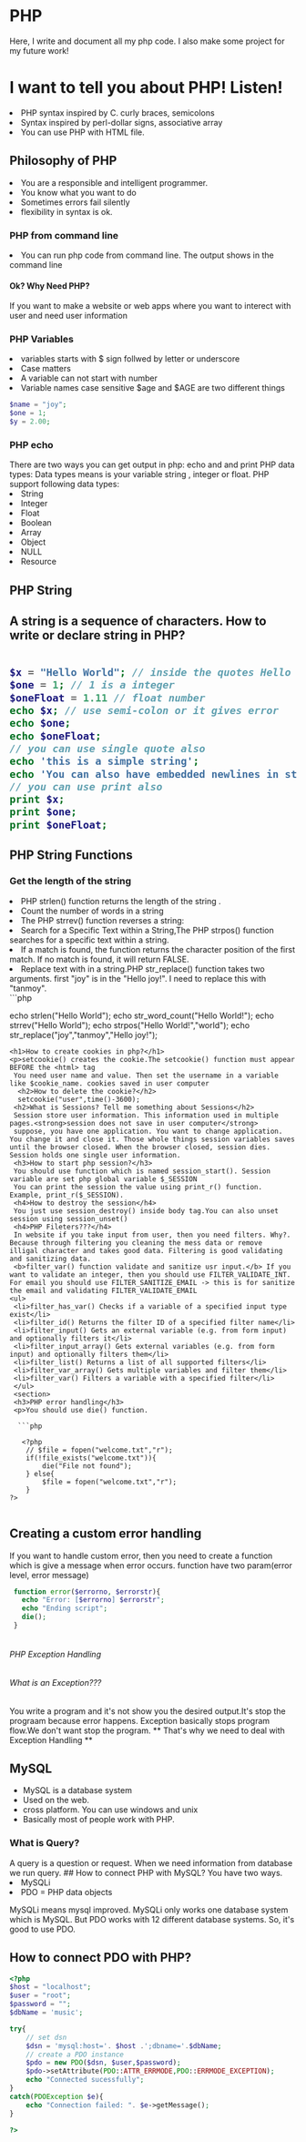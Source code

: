 # PHP
Here, I write and document all my php code. I also make some project for 
my future work!
<h1>I want to tell you about PHP! Listen!</h1>
<p>
	<li>PHP syntax inspired by C. curly braces, semicolons</li>
	<li>Syntax inspired by perl-dollar signs, associative array</li>
	<li>You can use PHP with HTML file.</li>
<h2>Philosophy of PHP</h2>
<li>You are a responsible and intelligent programmer.</li>
<li>You know what you want to do</li>
<li>Sometimes errors fail silently</li>
<li>flexibility in syntax is ok.</li>
<h3> PHP from command line</h3>
<li>You can run php code from command line. The output shows in the command line</li>
<h4>Ok? Why Need PHP? </h4>
If you want to make a website or web apps where you want to interect with user and need user information
<h3>PHP Variables</h3>
<li>variables starts with $ sign follwed by letter or underscore</li>
<li>Case matters</li>
<li>A variable can not start with number</li>
<li>Variable names case sensitive $age and $AGE are two different things</li>

```php
$name = "joy";
$one = 1;
$y = 2.00;
```

<h3>PHP echo</h3>
There are two ways you can get output in php: echo and and print
PHP data types: Data types means is your variable string , integer or float. PHP support following data types:
<li>String</li>
<li>Integer</li>
<li>Float</li>
<li>Boolean</li>
<li>Array</li>
<li>Object</li>
<li>NULL</li>
<li>Resource</li>

<h2>PHP String<h2>
<b>A string is a sequence of characters.</b>
How to write or declare string in PHP?

```php

$x = "Hello World"; // inside the quotes Hello World is a string
$one = 1; // 1 is a integer
$oneFloat = 1.11 // float number
echo $x; // use semi-colon or it gives error
echo $one;
echo $oneFloat;
// you can use single quote also
echo 'this is a simple string';
echo 'You can also have embedded newlines in string this way as it is okay to do';
// you can use print also
print $x;
print $one;
print $oneFloat;

```

<h2>PHP String Functions</h2>
<h3>Get the length of the string</h3>
<p>
	<li>PHP strlen() function returns the length of the string .</li>
	<li>Count the number of words in a string</li>
	<li>The PHP strrev() function reverses a string:</li>
<li>Search for a Specific Text within a String,The PHP strpos() function searches for a specific text within a string.</li>
<li>If a match is found, the function returns the character position of the first match. If no match is found, it will return FALSE.</li>
<li>Replace text with in a string.PHP str_replace() function takes two arguments. first "joy" is in the "Hello joy!". I need to replace this with "tanmoy".</li>
</b>
```php

echo strlen("Hello World");
echo str_word_count("Hello World!");
echo strrev("Hello World");
echo strpos("Hello World!","world");
echo str_replace("joy","tanmoy","Hello joy!");
```
<h1>How to create cookies in php?</h1>
<p>setcookie() creates the cookie.The setcookie() function must appear BEFORE the <html> tag
 You need user name and value. Then set the username in a variable like $cookie_name. cookies saved in user computer
  <h2>How to delete the cookie?</h2>
  setcookie("user",time()-3600);
 <h2>What is Sessions? Tell me something about Sessions</h2>
 Session store user information. This information used in multiple pages.<strong>session does not save in user computer</strong> 
 suppose, you have one application. You want to change application. You change it and close it. Those whole things session variables saves until the browser closed. When the browser closed, session dies. Session holds one single user information.
 <h3>How to start php session?</h3>
 You should use function which is named session_start(). Session variable are set php global variable $_SESSION
 You can print the session the value using print_r() function. Example, print_r($_SESSION).
 <h4>How to destroy the session</h4>
 You just use session_destroy() inside body tag.You can also unset session using session_unset()
 <h4>PHP Fileters???</h4>
 In website if you take input from user, then you need filters. Why?. Because through filtering you cleaning the mess data or remove     illigal character and takes good data. Filtering is good validating and sanitizing data. 
 <b>filter_var() function validate and sanitize usr input.</b> If you want to validate an integer, then you should use FILTER_VALIDATE_INT. For email you should use FILTER_SANITIZE_EMAIL -> this is for sanitize the email and validating FILTER_VALIDATE_EMAIL
<ul>
 <li>filter_has_var() Checks if a variable of a specified input type exist</li>
 <li>filter_id() Returns the filter ID of a specified filter name</li>
 <li>filter_input() Gets an external variable (e.g. from form input) and optionally filters it</li>
 <li>filter_input_array() Gets external variables (e.g. from form input) and optionally filters them</li>
 <li>filter_list() Returns a list of all supported filters</li>
 <li>filter_var_array() Gets multiple variables and filter them</li>
 <li>filter_var() Filters a variable with a specified filter</li>
 </ul>
 <section>
 <h3>PHP error handling</h3>
 <p>You should use die() function.
  
  ```php
  
   <?php
	// $file = fopen("welcome.txt","r");
	if(!file_exists("welcome.txt")){
		die("File not found");	
	} else{
		$file = fopen("welcome.txt","r");
	}
?>
 
 ```
 ## Creating a custom error handling
 If you want to handle custom error, then you need to create a function which is give a message when error occurs.
 function have two param(error level, error message) 
 
 ```php
  function error($errorno, $errorstr){
  	echo "Error: [$errorno] $errorstr";
	echo "Ending script";
	die();
  }
  
```
###### PHP Exception Handling
###### What is an Exception???
You write a program and it's not show you the desired output.It's stop the prograam because error happens. Exception basically stops
program flow.We don't want stop the program. ** That's why we need to deal with Exception Handling **
 </p>
	
</p>


## MySQL
<ul>
<li>MySQL is a database system</li>
<li>Used on the web.</li>
<li>cross platform. You can use windows and unix</li>
<li>Basically most of people work with PHP.</li>
</ul>
<h3>What is Query?</h3>
A query is a question or request. When we need information from database we run query.
## How to connect PHP with MySQL?
You have two ways.
<li>MySQLi</li>
<li>PDO = PHP data objects</li>
<p>MySQLi means mysql improved. MySQLi only works one database system which is MySQL. But PDO works with 12 different database 		systems. So, it's good to use PDO.
</p>
	
## How to connect PDO with PHP?		

```php
<?php 
$host = "localhost";
$user = "root";
$password = "";
$dbName = 'music';	

try{
	// set dsn
	$dsn = 'mysql:host='. $host .';dbname='.$dbName;
	// create a PDO instance
	$pdo = new PDO($dsn, $user,$password);
	$pdo->setAttribute(PDO::ATTR_ERRMODE,PDO::ERRMODE_EXCEPTION);
	echo "Connected sucessfully";
}
catch(PDOException $e){
	echo "Connection failed: ". $e->getMessage();
}	

?>
```
</section>
